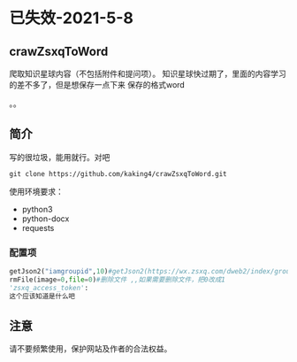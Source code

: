 # 已失效-2021-5-8

## crawZsxqToWord
爬取知识星球内容（不包括附件和提问项）。
知识星球快过期了，里面的内容学习的差不多了，但是想保存一点下来
保存的格式word

。。

## 简介

写的很垃圾，能用就行。对吧

```
git clone https://github.com/kaking4/crawZsxqToWord.git
```

使用环境要求：

- python3
- python-docx
- requests

### 配置项

```python
getJson2("iamgroupid",10)#getJson2(https://wx.zsxq.com/dweb2/index/group/后面的数字,重复请求次数)
rmFile(image=0,file=0)#删除文件 ,,如果需要删除文件，把0改成1
'zsxq_access_token': 
这个应该知道是什么吧
```



## 注意

请不要频繁使用，保护网站及作者的合法权益。
